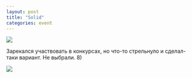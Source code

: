 ```yaml
---
layout: post
title: "Solid"
categories: event
---
```

![](https://pics.livejournal.com/quillcraft/pic/0016spx6)

Зарекался участвовать в конкурсах, но что-то стрельнуло и сделал-таки вариант. Не выбрали. 8)

![](https://pics.livejournal.com/quillcraft/pic/0016t7tb)
